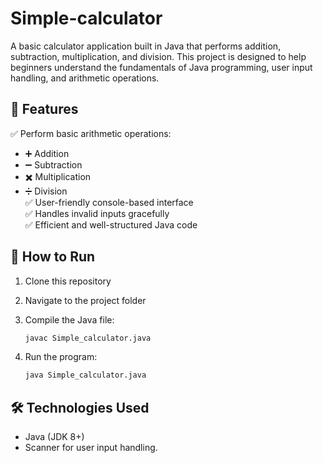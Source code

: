 # Simple-calculator
A basic calculator application built in Java that performs addition, subtraction, multiplication, and division. This project is designed to help beginners understand the fundamentals of Java programming, user input handling, and arithmetic operations.

## **🚀 Features**  
✅ Perform basic arithmetic operations:  
   - ➕ Addition  
   - ➖ Subtraction  
   - ✖️ Multiplication  
   - ➗ Division  
✅ User-friendly console-based interface  
✅ Handles invalid inputs gracefully  
✅ Efficient and well-structured Java code  

## **📂 How to Run**  
1. Clone this repository

2. Navigate to the project folder

3. Compile the Java file:  
   ```sh
   javac Simple_calculator.java
   ```
4. Run the program:  
   ```sh
   java Simple_calculator.java
   ```

## **🛠️ Technologies Used**  
- Java (JDK 8+)
- Scanner for user input handling.
